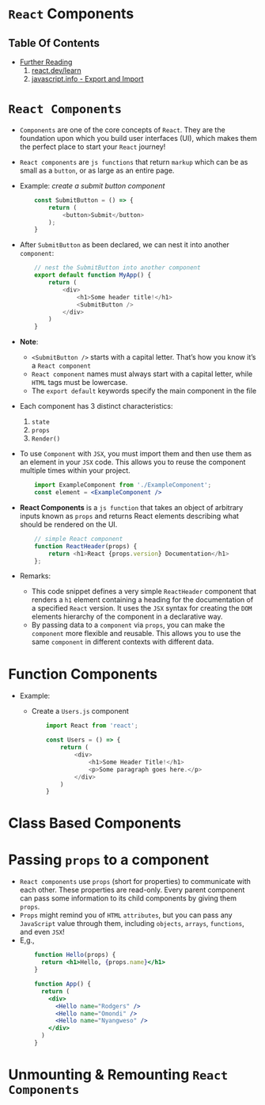 # `React` Components

## Table Of Contents
- [Further Reading]()
    1. [react.dev/learn](https://react.dev/learn)
    2. [javascript.info - Export and Import](https://javascript.info/import-export)


# `React Components`
* `Components` are one of the core concepts of `React`. They are the foundation upon which you build user interfaces (UI), which makes them the perfect place to start your `React` journey!
* `React components` are `js functions` that return `markup` which can be as small as a `button`, or as large as an entire page.
* Example: _create a submit button component_
    ```js
        const SubmitButton = () => {
            return (
                <button>Submit</button>
            );
        }
    ```
* After `SubmitButton` as been declared, we can nest it into another `component`:
    ```js
        // nest the SubmitButton into another component
        export default function MyApp() {
            return (
                <div>
                    <h1>Some header title!</h1>
                    <SubmitButton />
                </div>
            )
        }
    ```
* __Note__:
    - `<SubmitButton />` starts with a capital letter. That’s how you know it’s a `React component`
    - `React component` names must always start with a capital letter, while `HTML` tags must be lowercase.
    - The `export default` keywords specify the main component in the file





* Each component has 3 distinct characteristics:
    1. `state`
    2. `props`
    3. `Render()`
* To use `Component` with `JSX`, you must import them and then use them as an element in your `JSX` code. This allows you to reuse the component multiple times within your project.
    ```jsx
        import ExampleComponent from './ExampleComponent';
        const element = <ExampleComponent />
    ```
* __React Components__ is a `js function` that takes an object of arbitrary inputs known as `props` and returns React elements describing what should be rendered on the UI.

    ```js
        // simple React component
        function ReactHeader(props) {
            return <h1>React {props.version} Documentation</h1>
        };
    ```
* Remarks:
    * This code snippet defines a very simple `ReactHeader` component that renders a `h1` element containing a heading for the documentation of a specified `React` version. It uses the `JSX` syntax for creating the `DOM` elements hierarchy of the component in a declarative way.
    * By passing data to a `component` via `props`, you can make the `component` more flexible and reusable. This allows you to use the same `component` in different contexts with different data.


# Function Components
* Example:
  * Create a `Users.js` component

    ```js
        import React from 'react';

        const Users = () => {
            return (
                <div>
                    <h1>Some Header Title!</h1>
                    <p>Some paragraph goes here.</p>
                </div>
            )
        }
    ```

# Class Based Components

# Passing `props` to a component
* `React components` use `props` (short for properties) to communicate with each other. These properties are read-only. Every parent component can pass some information to its child components by giving them `props`.
* `Props` might remind you of `HTML` `attributes`, but you can pass any `JavaScript` value through them, including `objects`, `arrays`, `functions`, and even `JSX`!
* E,g.,
  ```jsx
      function Hello(props) {
        return <h1>Hello, {props.name}</h1>
      }

      function App() {
        return (
          <div>
            <Hello name="Rodgers" />
            <Hello name="Omondi" />
            <Hello name="Nyangweso" />
          </div>
        )
      }
  ```

# Unmounting & Remounting `React Components`